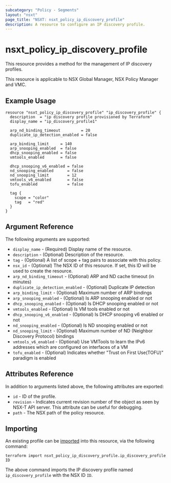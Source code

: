 ```yaml
---
subcategory: "Policy - Segments"
layout: "nsxt"
page_title: "NSXT: nsxt_policy_ip_discovery_profile"
description: A resource to configure an IP discovery profile.
---
```


# nsxt_policy_ip_discovery_profile

This resource provides a method for the management of IP discovery profiles.

This resource is applicable to NSX Global Manager, NSX Policy Manager and VMC.

## Example Usage

```hcl
resource "nsxt_policy_ip_discovery_profile" "ip_discovery_profile" {
  description  = "ip discovery profile provisioned by Terraform"
  display_name = "ip_discovery_profile1"

  arp_nd_binding_timeout         = 20
  duplicate_ip_detection_enabled = false

  arp_binding_limit     = 140
  arp_snooping_enabled  = false
  dhcp_snooping_enabled = false
  vmtools_enabled       = false

  dhcp_snooping_v6_enabled = false
  nd_snooping_enabled      = false
  nd_snooping_limit        = 12
  vmtools_v6_enabled       = false
  tofu_enabled             = false

  tag {
    scope = "color"
    tag   = "red"
  }
}
```

## Argument Reference

The following arguments are supported:

* `display_name` - (Required) Display name of the resource.
* `description` - (Optional) Description of the resource.
* `tag` - (Optional) A list of scope + tag pairs to associate with this policy.
* `nsx_id` - (Optional) The NSX ID of this resource. If set, this ID will be used to create the resource.
* `arp_nd_binding_timeout` - (Optional) ARP and ND cache timeout (in minutes)
* `duplicate_ip_detection_enabled` - (Optional) Duplicate IP detection
* `arp_binding_limit` - (Optional) Maximum number of ARP bindings
* `arp_snooping_enabled` - (Optional) Is ARP snooping enabled or not
* `dhcp_snooping_enabled` - (Optional) Is DHCP snooping enabled or not
* `vmtools_enabled` - (Optional) Is VM tools enabled or not
* `dhcp_snooping_v6_enabled` - (Optional)  Is DHCP snooping v6 enabled or not
* `nd_snooping_enabled` - (Optional) Is ND snooping enabled or not
* `nd_snooping_limit` - (Optional) Maximum number of ND (Neighbor Discovery Protocol) bindings
* `vmtools_v6_enabled` - (Optional) Use VMTools to learn the IPv6 addresses which are configured on interfaces of a VM
* `tofu_enabled` - (Optional) Indicates whether "Trust on First Use(TOFU)" paradigm is enabled

## Attributes Reference

In addition to arguments listed above, the following attributes are exported:

* `id` - ID of the profile.
* `revision` - Indicates current revision number of the object as seen by NSX-T API server. This attribute can be useful for debugging.
* `path` - The NSX path of the policy resource.

## Importing

An existing profile can be [imported][docs-import] into this resource, via the following command:

[docs-import]: https://www.terraform.io/cli/import

```
terraform import nsxt_policy_ip_discovery_profile.ip_discovery_profile ID
```

The above command imports the IP discovery profile named `ip_discovery_profile` with the NSX ID `ID`.
